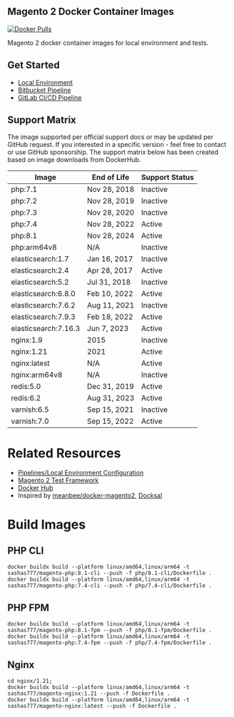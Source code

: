 ## Magento 2 Docker Container Images

[![Docker Pulls][ico-downloads]][link-dockerhub]

Magento 2 docker container images for local environment and tests.

## Get Started

- [Local Environment](https://github.com/sashas777/magento-docker-pipelines/wiki/Docker-Local-Environment-For-A-New-Project)
- [Bitbucket Pipeline](https://github.com/sashas777/magento-docker-pipelines/wiki/Bitbucket-Pipeline)
- [GitLab CI/CD Pipeline](https://github.com/sashas777/magento-docker-pipelines/wiki/GitLab-CI-CD-Pipeline)

## Support Matrix
The image supported per official support docs or may be updated per GitHub request.
If you interested in a specific version - feel free to contact or use GitHub sponsorship.
The support matrix below has been created based on image downloads from DockerHub.

| Image                | End of Life  | Support Status |
|----------------------|--------------|----------------|
| php:7.1              | Nov 28, 2018 | Inactive       |
| php:7.2              | Nov 28, 2019 | Inactive       |
| php:7.3              | Nov 28, 2020 | Inactive       |
| php:7.4              | Nov 28, 2022 | Active         |
| php:8.1              | Nov 28, 2024 | Active         |
| php:arm64v8          | N/A          | Inactive       |
| elasticsearch:1.7    | Jan 16, 2017 | Inactive       |
| elasticsearch:2.4    | Apr 28, 2017 | Active         |
| elasticsearch:5.2    | Jul 31, 2018 | Inactive       |
| elasticsearch:6.8.0  | Feb 10, 2022 | Active         |
| elasticsearch:7.6.2  | Aug 11, 2021 | Inactive       |
| elasticsearch:7.9.3  | Feb 18, 2022 | Active         |
| elasticsearch:7.16.3 | Jun 7, 2023  | Active         |
| nginx:1.9            | 2015         | Inactive       |
| nginx:1.21           | 2021         | Active         |
| nginx:latest         | N/A          | Active         |
| nginx:arm64v8        | N/A          | Inactive       |
| redis:5.0            | Dec 31, 2019 | Active         |
| redis:6.2            | Aug 31, 2023 | Active         |
| varnish:6.5          | Sep 15, 2021 | Inactive       |
| varnish:7.0          | Sep 15, 2022 | Active         |

# Related Resources

- [Pipelines/Local Environment Configuration](https://github.com/sashas777/magento-docker-pipelines)
- [Magento 2 Test Framework](https://github.com/sashas777/magento2-testing-framework)
- [Docker Hub](https://hub.docker.com/r/sashas777/)
- Inspired by [meanbee/docker-magento2](https://github.com/meanbee/docker-magento2), [Docksal](https://docksal.io/)

[ico-downloads]: https://img.shields.io/docker/pulls/sashas777/magento-php.svg?style=flat-square
[link-dockerhub]: https://hub.docker.com/r/sashas777/

# Build Images

## PHP CLI
```shell
docker buildx build --platform linux/amd64,linux/arm64 -t sashas777/magento-php:8.1-cli --push -f php/8.1-cli/Dockerfile .
docker buildx build --platform linux/amd64,linux/arm64 -t sashas777/magento-php:7.4-cli --push -f php/7.4-cli/Dockerfile .
```

## PHP FPM
```shell
docker buildx build --platform linux/amd64,linux/arm64 -t sashas777/magento-php:8.1-fpm --push -f php/8.1-fpm/Dockerfile .
docker buildx build --platform linux/amd64,linux/arm64 -t sashas777/magento-php:7.4-fpm --push -f php/7.4-fpm/Dockerfile .
```

## Nginx
```shell
cd nginx/1.21;
docker buildx build --platform linux/amd64,linux/arm64 -t sashas777/magento-nginx:1.21 --push -f Dockerfile .
docker buildx build --platform linux/amd64,linux/arm64 -t sashas777/magento-nginx:latest --push -f Dockerfile .
```